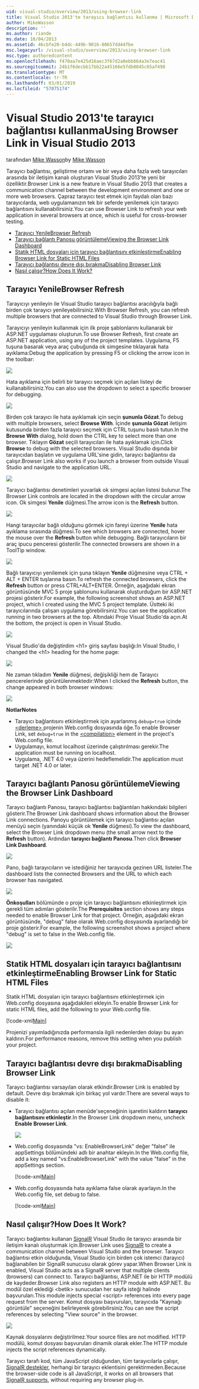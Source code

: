 ```yaml
---
uid: visual-studio/overview/2013/using-browser-link
title: Visual Studio 2013'te tarayıcı bağlantısı kullanma | Microsoft Docs
author: MikeWasson
description: ''
ms.author: riande
ms.date: 10/04/2013
ms.assetid: 46cbfe20-b4dc-449b-9016-80657dd44fbe
msc.legacyurl: /visual-studio/overview/2013/using-browser-link
msc.type: authoredcontent
ms.openlocfilehash: f470aa7e425d16aec3f67d2a0ebb664a3e7eac41
ms.sourcegitcommit: 24b1f6decbb17bb22a45166e5fdb0845c65af498
ms.translationtype: MT
ms.contentlocale: tr-TR
ms.lasthandoff: 03/01/2019
ms.locfileid: "57075174"
---
```

<a name="using-browser-link-in-visual-studio-2013"></a><span data-ttu-id="96ddb-102">Visual Studio 2013'te tarayıcı bağlantısı kullanma</span><span class="sxs-lookup"><span data-stu-id="96ddb-102">Using Browser Link in Visual Studio 2013</span></span>
====================
<span data-ttu-id="96ddb-103">tarafından [Mike Wasson](https://github.com/MikeWasson)</span><span class="sxs-lookup"><span data-stu-id="96ddb-103">by [Mike Wasson](https://github.com/MikeWasson)</span></span>

<span data-ttu-id="96ddb-104">Tarayıcı bağlantısı, geliştirme ortamı ve bir veya daha fazla web tarayıcıları arasında bir iletişim kanalı oluşturan Visual Studio 2013'te yeni bir özelliktir.</span><span class="sxs-lookup"><span data-stu-id="96ddb-104">Browser Link is a new feature in Visual Studio 2013 that creates a communication channel between the development environment and one or more web browsers.</span></span> <span data-ttu-id="96ddb-105">Çapraz tarayıcı test etmek için faydalı olan bazı tarayıcılarda, web uygulamanızın tek bir seferde yenilemek için tarayıcı bağlantısını kullanabilirsiniz.</span><span class="sxs-lookup"><span data-stu-id="96ddb-105">You can use Browser Link to refresh your web application in several browsers at once, which is useful for cross-browser testing.</span></span>

- [<span data-ttu-id="96ddb-106">Tarayıcı Yenile</span><span class="sxs-lookup"><span data-stu-id="96ddb-106">Browser Refresh</span></span>](#browser-refresh)
- [<span data-ttu-id="96ddb-107">Tarayıcı bağlantı Panosu görüntüleme</span><span class="sxs-lookup"><span data-stu-id="96ddb-107">Viewing the Browser Link Dashboard</span></span>](#dashboard)
- [<span data-ttu-id="96ddb-108">Statik HTML dosyaları için tarayıcı bağlantısını etkinleştirme</span><span class="sxs-lookup"><span data-stu-id="96ddb-108">Enabling Browser Link for Static HTML Files</span></span>](#static-html)
- [<span data-ttu-id="96ddb-109">Tarayıcı bağlantısı devre dışı bırakma</span><span class="sxs-lookup"><span data-stu-id="96ddb-109">Disabling Browser Link</span></span>](#disabling)
- [<span data-ttu-id="96ddb-110">Nasıl çalışır?</span><span class="sxs-lookup"><span data-stu-id="96ddb-110">How Does It Work?</span></span>](#how-it-works)

<a id="browser-refresh"></a>
## <a name="browser-refresh"></a><span data-ttu-id="96ddb-111">Tarayıcı Yenile</span><span class="sxs-lookup"><span data-stu-id="96ddb-111">Browser Refresh</span></span>

<span data-ttu-id="96ddb-112">Tarayıcıyı yenileyin ile Visual Studio tarayıcı bağlantısı aracılığıyla bağlı birden çok tarayıcı yenileyebilirsiniz.</span><span class="sxs-lookup"><span data-stu-id="96ddb-112">With Browser Refresh, you can refresh multiple browsers that are connected to Visual Studio through Browser Link.</span></span>

<span data-ttu-id="96ddb-113">Tarayıcıyı yenileyin kullanmak için ilk proje şablonlarını kullanarak bir ASP.NET uygulaması oluşturun.</span><span class="sxs-lookup"><span data-stu-id="96ddb-113">To use Browser Refresh, first create an ASP.NET application, using any of the project templates.</span></span> <span data-ttu-id="96ddb-114">Uygulama, F5 tuşuna basarak veya araç çubuğunda ok simgesine tıklayarak hata ayıklama:</span><span class="sxs-lookup"><span data-stu-id="96ddb-114">Debug the application by pressing F5 or clicking the arrow icon in the toolbar:</span></span>

![](using-browser-link/_static/image1.png)

<span data-ttu-id="96ddb-115">Hata ayıklama için belirli bir tarayıcı seçmek için açılan listeyi de kullanabilirsiniz.</span><span class="sxs-lookup"><span data-stu-id="96ddb-115">You can also use the dropdown to select a specific browser for debugging.</span></span>

![](using-browser-link/_static/image2.png)

<span data-ttu-id="96ddb-116">Birden çok tarayıcı ile hata ayıklamak için seçin **şununla Gözat**.</span><span class="sxs-lookup"><span data-stu-id="96ddb-116">To debug with multiple browsers, select **Browse With**.</span></span> <span data-ttu-id="96ddb-117">İçinde **şununla Gözat** iletişim kutusunda birden fazla tarayıcı seçmek için CTRL tuşunu basılı tutun.</span><span class="sxs-lookup"><span data-stu-id="96ddb-117">In the **Browse With** dialog, hold down the CTRL key to select more than one browser.</span></span> <span data-ttu-id="96ddb-118">Tıklayın **Gözat** seçili tarayıcıları ile hata ayıklamak için.</span><span class="sxs-lookup"><span data-stu-id="96ddb-118">Click **Browse** to debug with the selected browsers.</span></span> <span data-ttu-id="96ddb-119">Visual Studio dışında bir tarayıcıdan başlatın ve uygulama URL'sine gidin, tarayıcı bağlantısı da çalışır.</span><span class="sxs-lookup"><span data-stu-id="96ddb-119">Browser Link also works if you launch a browser from outside Visual Studio and navigate to the application URL.</span></span>

![](using-browser-link/_static/image3.png)

<span data-ttu-id="96ddb-120">Tarayıcı bağlantısı denetimleri yuvarlak ok simgesi açılan listesi bulunur.</span><span class="sxs-lookup"><span data-stu-id="96ddb-120">The Browser Link controls are located in the dropdown with the circular arrow icon.</span></span> <span data-ttu-id="96ddb-121">Ok simgesi **Yenile** düğmesi.</span><span class="sxs-lookup"><span data-stu-id="96ddb-121">The arrow icon is the **Refresh** button.</span></span>

![](using-browser-link/_static/image4.png)

<span data-ttu-id="96ddb-122">Hangi tarayıcılar bağlı olduğunu görmek için fareyi üzerine **Yenile** hata ayıklama sırasında düğmesi.</span><span class="sxs-lookup"><span data-stu-id="96ddb-122">To see which browsers are connected, hover the mouse over the **Refresh** button while debugging.</span></span> <span data-ttu-id="96ddb-123">Bağlı tarayıcıların bir araç ipucu penceresi gösterilir.</span><span class="sxs-lookup"><span data-stu-id="96ddb-123">The connected browsers are shown in a ToolTip window.</span></span>

![](using-browser-link/_static/image5.png)

<span data-ttu-id="96ddb-124">Bağlı tarayıcıyı yenilemek için şuna tıklayın **Yenile** düğmesine veya CTRL + ALT + ENTER tuşlarına basın.</span><span class="sxs-lookup"><span data-stu-id="96ddb-124">To refresh the connected browsers, click the **Refresh** button or press CTRL+ALT+ENTER.</span></span> <span data-ttu-id="96ddb-125">Örneğin, aşağıdaki ekran görüntüsünde MVC 5 proje şablonunu kullanarak oluşturduğum bir ASP.NET projesi gösterir.</span><span class="sxs-lookup"><span data-stu-id="96ddb-125">For example, the following screenshot shows an ASP.NET project, which I created using the MVC 5 project template.</span></span> <span data-ttu-id="96ddb-126">Üstteki iki tarayıcılarında çalışan uygulama görebilirsiniz.</span><span class="sxs-lookup"><span data-stu-id="96ddb-126">You can see the application running in two browsers at the top.</span></span> <span data-ttu-id="96ddb-127">Altındaki Proje Visual Studio'da açın.</span><span class="sxs-lookup"><span data-stu-id="96ddb-127">At the bottom, the project is open in Visual Studio.</span></span>

![](using-browser-link/_static/image6.png)

<span data-ttu-id="96ddb-128">Visual Studio'da değiştirdim &lt;h1&gt; giriş sayfası başlığı:</span><span class="sxs-lookup"><span data-stu-id="96ddb-128">In Visual Studio, I changed the &lt;h1&gt; heading for the home page:</span></span>

![](using-browser-link/_static/image7.png)

<span data-ttu-id="96ddb-129">Ne zaman tıkladım **Yenile** düğmesi, değişikliği hem de Tarayıcı pencerelerinde görüntülenmektedir:</span><span class="sxs-lookup"><span data-stu-id="96ddb-129">When I clicked the **Refresh** button, the change appeared in both browser windows:</span></span>

![](using-browser-link/_static/image8.png)

<span data-ttu-id="96ddb-130">**Notlar**</span><span class="sxs-lookup"><span data-stu-id="96ddb-130">**Notes**</span></span>

- <span data-ttu-id="96ddb-131">Tarayıcı bağlantısını etkinleştirmek için ayarlanmış `debug=true` içinde [ &lt;derleme&gt; ](https://msdn.microsoft.com/library/s10awwz0(v=vs.85).aspx) projenin Web.config dosyasında öğe.</span><span class="sxs-lookup"><span data-stu-id="96ddb-131">To enable Browser Link, set `debug=true` in the [&lt;compilation&gt;](https://msdn.microsoft.com/library/s10awwz0(v=vs.85).aspx) element in the project's Web.config file.</span></span>
- <span data-ttu-id="96ddb-132">Uygulamayı, komut localhost üzerinde çalıştırılması gerekir.</span><span class="sxs-lookup"><span data-stu-id="96ddb-132">The application must be running on localhost.</span></span>
- <span data-ttu-id="96ddb-133">Uygulama, .NET 4.0 veya üzerini hedeflemelidir.</span><span class="sxs-lookup"><span data-stu-id="96ddb-133">The application must target .NET 4.0 or later.</span></span>

<a id="dashboard"></a>
## <a name="viewing-the-browser-link-dashboard"></a><span data-ttu-id="96ddb-134">Tarayıcı bağlantı Panosu görüntüleme</span><span class="sxs-lookup"><span data-stu-id="96ddb-134">Viewing the Browser Link Dashboard</span></span>

<span data-ttu-id="96ddb-135">Tarayıcı bağlantı Panosu, tarayıcı bağlantısı bağlantıları hakkındaki bilgileri gösterir.</span><span class="sxs-lookup"><span data-stu-id="96ddb-135">The Browser Link dashboard shows information about the Browser Link connections.</span></span> <span data-ttu-id="96ddb-136">Panoyu görüntülemek için tarayıcı bağlantısı açılan menüyü seçin (yanındaki küçük ok **Yenile** düğmesi).</span><span class="sxs-lookup"><span data-stu-id="96ddb-136">To view the dashboard, select the Browser Link dropdown menu (the small arrow next to the **Refresh** button).</span></span> <span data-ttu-id="96ddb-137">Ardından **tarayıcı bağlantı Panosu**.</span><span class="sxs-lookup"><span data-stu-id="96ddb-137">Then click **Browser Link Dashboard**.</span></span>

![](using-browser-link/_static/image9.png)

<span data-ttu-id="96ddb-138">Pano, bağlı tarayıcıların ve istediğiniz her tarayıcıda gezinen URL listeler.</span><span class="sxs-lookup"><span data-stu-id="96ddb-138">The dashboard lists the connected Browsers and the URL to which each browser has navigated.</span></span>

![](using-browser-link/_static/image10.png)

<span data-ttu-id="96ddb-139">**Önkoşulları** bölümünde o proje için tarayıcı bağlantısını etkinleştirmek için gerekli tüm adımları gösterilir.</span><span class="sxs-lookup"><span data-stu-id="96ddb-139">The **Prerequisites** section shows any steps needed to enable Browser Link for that project.</span></span> <span data-ttu-id="96ddb-140">Örneğin, aşağıdaki ekran görüntüsünde, "debug" false olarak Web.config dosyasında ayarlandığı bir proje gösterir.</span><span class="sxs-lookup"><span data-stu-id="96ddb-140">For example, the following screenshot shows a project where "debug" is set to false in the Web.config file.</span></span>

![](using-browser-link/_static/image11.png)

<a id="static-html"></a>
## <a name="enabling-browser-link-for-static-html-files"></a><span data-ttu-id="96ddb-141">Statik HTML dosyaları için tarayıcı bağlantısını etkinleştirme</span><span class="sxs-lookup"><span data-stu-id="96ddb-141">Enabling Browser Link for Static HTML Files</span></span>

<span data-ttu-id="96ddb-142">Statik HTML dosyaları için tarayıcı bağlantısını etkinleştirmek için Web.config dosyasına aşağıdakileri ekleyin.</span><span class="sxs-lookup"><span data-stu-id="96ddb-142">To enable Browser Link for static HTML files, add the following to your Web.config file.</span></span>

[!code-xml[Main](using-browser-link/samples/sample1.xml)]

<span data-ttu-id="96ddb-143">Projenizi yayımladığınızda performansla ilgili nedenlerden dolayı bu ayarı kaldırın.</span><span class="sxs-lookup"><span data-stu-id="96ddb-143">For performance reasons, remove this setting when you publish your project.</span></span>

<a id="disabling"></a>
## <a name="disabling-browser-link"></a><span data-ttu-id="96ddb-144">Tarayıcı bağlantısı devre dışı bırakma</span><span class="sxs-lookup"><span data-stu-id="96ddb-144">Disabling Browser Link</span></span>

<span data-ttu-id="96ddb-145">Tarayıcı bağlantısı varsayılan olarak etkindir.</span><span class="sxs-lookup"><span data-stu-id="96ddb-145">Browser Link is enabled by default.</span></span> <span data-ttu-id="96ddb-146">Devre dışı bırakmak için birkaç yol vardır:</span><span class="sxs-lookup"><span data-stu-id="96ddb-146">There are several ways to disable it:</span></span>

- <span data-ttu-id="96ddb-147">Tarayıcı bağlantısı açılan menüde'seçeneğinin işaretini kaldırın **tarayıcı bağlantısını etkinleştir**.</span><span class="sxs-lookup"><span data-stu-id="96ddb-147">In the Browser Link dropdown menu, uncheck **Enable Browser Link**.</span></span> 

    ![](using-browser-link/_static/image12.png)
- <span data-ttu-id="96ddb-148">Web.config dosyasında "vs: EnableBrowserLink" değer "false" ile appSettings bölümündeki adlı bir anahtar ekleyin.</span><span class="sxs-lookup"><span data-stu-id="96ddb-148">In the Web.config file, add a key named "vs:EnableBrowserLink" with the value "false" in the appSettings section.</span></span> 

    [!code-xml[Main](using-browser-link/samples/sample2.xml)]
- <span data-ttu-id="96ddb-149">Web.config dosyasında hata ayıklama false olarak ayarlayın.</span><span class="sxs-lookup"><span data-stu-id="96ddb-149">In the Web.config file, set debug to false.</span></span> 

    [!code-xml[Main](using-browser-link/samples/sample3.xml)]

<a id="how-it-works"></a>
## <a name="how-does-it-work"></a><span data-ttu-id="96ddb-150">Nasıl çalışır?</span><span class="sxs-lookup"><span data-stu-id="96ddb-150">How Does It Work?</span></span>

<span data-ttu-id="96ddb-151">Tarayıcı bağlantısı kullanan [SignalR](../../../signalr/index.md) Visual Studio ile tarayıcı arasında bir iletişim kanalı oluşturmak için.</span><span class="sxs-lookup"><span data-stu-id="96ddb-151">Browser Link uses [SignalR](../../../signalr/index.md) to create a communication channel between Visual Studio and the browser.</span></span> <span data-ttu-id="96ddb-152">Tarayıcı bağlantısı etkin olduğunda, Visual Studio için birden çok istemci (tarayıcı) bağlanabilen bir SignalR sunucusu olarak görev yapar.</span><span class="sxs-lookup"><span data-stu-id="96ddb-152">When Browser Link is enabled, Visual Studio acts as a SignalR server that multiple clients (browsers) can connect to.</span></span> <span data-ttu-id="96ddb-153">Tarayıcı bağlantısı, ASP.NET ile bir HTTP modülü de kaydeder.</span><span class="sxs-lookup"><span data-stu-id="96ddb-153">Browser Link also registers an HTTP module with ASP.NET.</span></span> <span data-ttu-id="96ddb-154">Bu modül özel eklediği &lt;betik&gt; sunucudan her sayfa isteği halinde başvuruları.</span><span class="sxs-lookup"><span data-stu-id="96ddb-154">This module injects special &lt;script&gt; references into every page request from the server.</span></span> <span data-ttu-id="96ddb-155">Komut dosyası başvuruları, tarayıcıda "Kaynağı görüntüle" seçeneğini belirleyerek görebilirsiniz.</span><span class="sxs-lookup"><span data-stu-id="96ddb-155">You can see the script references by selecting "View source" in the browser.</span></span>

![](using-browser-link/_static/image13.png)

<span data-ttu-id="96ddb-156">Kaynak dosyalarını değiştirilmez.</span><span class="sxs-lookup"><span data-stu-id="96ddb-156">Your source files are not modified.</span></span> <span data-ttu-id="96ddb-157">HTTP modülü, komut dosyası başvuruları dinamik olarak ekler.</span><span class="sxs-lookup"><span data-stu-id="96ddb-157">The HTTP module injects the script references dynamically.</span></span>

<span data-ttu-id="96ddb-158">Tarayıcı tarafı kod, tüm JavaScript olduğundan, tüm tarayıcılarla çalışır, [SignalR destekler](../../../signalr/overview/getting-started/supported-platforms.md), herhangi bir tarayıcı eklentisini gerektirmeden.</span><span class="sxs-lookup"><span data-stu-id="96ddb-158">Because the browser-side code is all JavaScript, it works on all browsers that [SignalR supports](../../../signalr/overview/getting-started/supported-platforms.md), without requiring any browser plug-in.</span></span>
